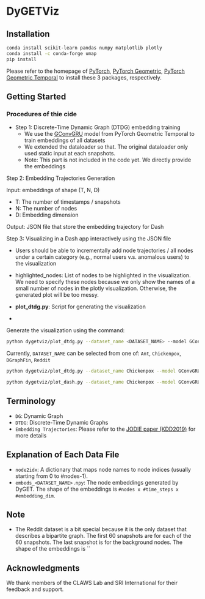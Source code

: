 # DyGETViz

## Installation


```bash
conda install scikit-learn pandas numpy matplotlib plotly
conda install -c conda-forge umap
pip install 
```


Please refer to the homepage of [PyTorch](https://pytorch.org/get-started/locally/), [PyTorch Geometric](https://pytorch-geometric.readthedocs.io/en/latest/install/installation.html), [PyTorch Geometric Temporal](https://pytorch-geometric-temporal.readthedocs.io/en/latest/notes/installation.html) to install these 3 packages, respectively. 



## Getting Started

### Procedures of thie cide

- Step 1: Discrete-Time Dynamic Graph (DTDG) embedding training
  - We use the [GConvGRU](https://pytorch-geometric-temporal.readthedocs.io/en/latest/modules/root.html) model from PyTorch Geometric Temporal to train embeddings of all datasets
  - We extended the dataloader so that. The original dataloader only used static input at each snapshots.
  - Note: This part is not included in the code yet. We directly provide the embeddings


Step 2: Embedding Trajectories Generation

Input: embeddings of shape (T, N, D)

- T: The number of timestamps / snapshots
- N: The number of nodes
- D: Embedding dimension

Output: JSON file that store the embedding trajectory for Dash


Step 3: Visualizing in a Dash app interactively using the JSON file

- Users should be able to incrementally add node trajectories  / all nodes under a certain category (e.g., normal users v.s. anomalous users) to the visualization


- highlighted_nodes: List of nodes to be highlighted in the visualization. We need to specify these nodes because we only show the names of a small number of nodes in the plotly visualization. Otherwise, the generated plot will be too messy. 


- **plot_dtdg.py**: Script for generating the visualization
- 

Generate the visualization using the command:

```bash
python dygetviz/plot_dtdg.py --dataset_name <DATASET_NAME> --model GConvGRU
```

Currently, `DATASET_NAME` can be selected from one of: `Ant`, `Chickenpox`, `DGraphFin`, `Reddit`



```bash
python dygetviz/plot_dtdg.py --dataset_name Chickenpox --model GConvGRU

python dygetviz/plot_dash.py --dataset_name Chickenpox --model GConvGRU
```

## Terminology

- `DG`: Dynamic Graph
- `DTDG`: Discrete-Time Dynamic Graphs
- `Embedding Trajectories`: Please refer to the [JODIE paper (KDD2019)]() for more details


## Explanation of Each Data File

- `node2idx`: A dictionary that maps node names to node indices (usually starting from 0 to #nodes-1).
- `embeds_<DATASET_NAME>.npy`: The node embeddings generated by DyGET. The shape of the embeddings is `#nodes x #time_steps x #embedding_dim`.


## Note



- The Reddit dataset is a bit special because it is the only dataset that describes a bipartite graph. The first 60 snapshots are for each of the 60 snapshots. The last snapshot is for the background nodes. The shape of the embeddings is `` 

## Acknowledgments

We thank members of the CLAWS Lab and SRI International for their feedback and support.


